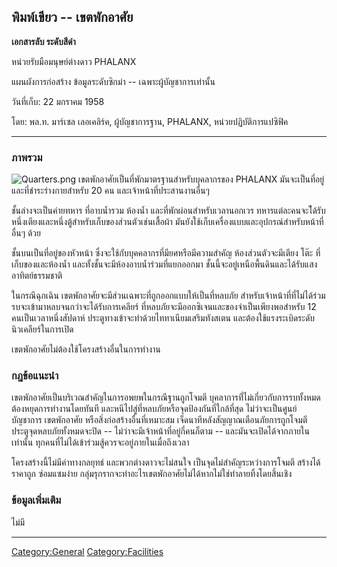 ## พิมพ์เขียว -- เขตพักอาศัย

**เอกสารลับ ระดับสีดำ**

หน่วยรับมือมนุษย์ต่างดาว PHALANX

แผนผังการก่อสร้าง ข้อมูลระดับซิกม่า -- เฉพาะผู้บัญชาการเท่านั้น

วันที่เก็บ: 22 มกราคม 1958

โดย: พล.ท. มาร์เซล เลอเคลิร์ค, ผู้บัญชาการฐาน, PHALANX, หน่วยปฏิบัติการแปซิฟิค

------------------------------------------------------------------------

### ภาพรวม

![](Quarters.png "Quarters.png") เขตพักอาศัยเป็นที่พักมาตรฐานสำหรับบุคลากรของ
PHALANX มันจะเป็นที่อยู่และที่ชำระร่างกายสำหรับ 20 คน และเจ้าหน้าที่ประสานงานอื่นๆ

ชั้นล่างจะเป็นค่ายทหาร ที่อาบน้ำรวม ห้องน้ำ และที่พักผ่อนสำหรับเวลานอกเวร
ทหารแต่ละคนจะไ้ด้รับหนึ่งเตียงและหนึ่งตู้สำหรับเก็บของส่วนตัวเช่นเสื้อผ้า
มันยังใช้เก็บเครื่องแบบและอุปกรณ์สำหรับหน้าที่อื่นๆ ด้วย

ชั้นบนเป็นที่อยู่ของหัวหน้า ซึ่งจะใช้กับบุคคลากรที่มียศหรือมีความสำคัญ ห้องส่วนตัวจะมีเตียง โต๊ะ
ที่เก็บของและห้องน้ำ และทั้งชั้นจะมีห้องอาบน้ำร่วมที่แยกออกมา
ชั้นนี้จะอยู่เหนือพื้นดินและได้รับแสงอาทิตย์ธรรมชาติ

ในกรณีฉุกเฉิน เขตพักอาศัยจะมีส่วนเฉพาะที่ถูกออกแบบให้เป็นที่หลบภัย
สำหรับเจ้าหน้าที่ที่ไม่ได้ร่วมรบจะเข้ามาหลบจนกว่าจะได้รับการเคลียร์
ที่หลบภัยจะมีออกซิเจนและของจำเป็นเพียงพอสำหรับ 12 คนเป็นเวลาหนึ่งสัปดาห์
ประตูทางเข้าจะทำด้วยไททาเนียมเสริมทังสเตน และต้องใช้แรงระเบิดระดับนิวเคลียร์ในการเปิด

เขตพักอาศัยไม่ต้องใช้โครงสร้างอื่นในการทำงาน

### กฎข้อแนะนำ

เขตพักอาศัยเป็นบริเวณสำคัญในการอพยพในกรณีฐานถูกโจมตี
บุคลาการที่่ไม่เกี่ยวกับการรบทั้งหมดต้องหยุดการทำงานโดยทันที
และหนีไปสู่ที่หลบภัยหรือจุดป้องกันที่ใกล้ที่สุด ไม่ว่าจะเป็นศูนย์บัญชาการ เขตพักอาศัย
หรือสิ่งก่อสร้างอื่นที่เหมาะสม เจ็ดนาทีหลังสัญญาณเตือนภัยการถูกโจมตี ประตูจุดหลบภัยทั้งหมดจะปิด
-- ไม่ว่าจะมีเจ้าหน้าที่อยู่กี่คนก็ตาม -- และมันจะเปิดได้จากภายในเท่านั้น
ทุกคนที่ไม่ได้เข้าร่วมสู้ควรจะอยู่ภายในเมื่อถึงเวลา

โครงสร้างนี้ไม่มีค่าทางกลยุทธ์ และพวกต่างดาวจะไม่สนใจ เป็นจุดไม่สำคัญระหว่างการโจมตี
สร้างได้ราคาถูก ซ่อมแซมง่าย
กลุ่มรุกรากจะทำอะไรเขตพักอาศัยไม่ได้หากไม่ใช่ทำลายทิ้งโดยสิ้นเชิง

### ข้อมูลเพิ่มเติม

ไม่มี

------------------------------------------------------------------------

[Category:General](Category:General "wikilink")
[Category:Facilities](Category:Facilities "wikilink")